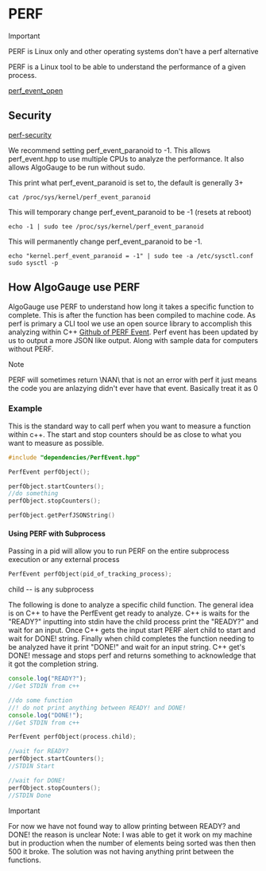 # PERF

> [!IMPORTANT]
> PERF is Linux only and other operating systems don't have a perf alternative

PERF is a Linux tool to be able to understand the performance of a given process.

[perf_event_open](https://man7.org/linux/man-pages/man2/perf_event_open.2.html#Arguments)

## Security

[perf-security](https://www.kernel.org/doc/html/latest/admin-guide/perf-security.html)

We recommend setting perf_event_paranoid to -1. This allows perf_event.hpp to use multiple CPUs to analyze the performance. It also allows AlgoGauge to be run without sudo.

This print what perf_event_paranoid is set to, the default is generally 3+

```shell
cat /proc/sys/kernel/perf_event_paranoid
```

This will temporary change perf_event_paranoid to be -1 (resets at reboot)

```shell
echo -1 | sudo tee /proc/sys/kernel/perf_event_paranoid 
```

This will permanently change perf_event_paranoid to be -1.

```shell
echo "kernel.perf_event_paranoid = -1" | sudo tee -a /etc/sysctl.conf
sudo sysctl -p
```

## How AlgoGauge use PERF

AlgoGauge use PERF to understand how long it takes a specific function to complete. This is after the function has been compiled to machine code. As perf is primary a CLI tool we use an open source library to accomplish this analyzing within C++ [Github of PERF Event](https://github.com/viktorleis/perfevent). Perf event has been updated by us to output a more JSON like output. Along with sample data for computers without PERF.

> [!NOTE]
> PERF will sometimes return \NAN\ that is not an error with perf it just means the code you are anlazying didn't ever have that event. 
> Basically treat it as 0

### Example

This is the standard way to call perf when you want to measure a function within c++. The start and stop counters should be as close to what you want to measure as possible.

```c++
#include "dependencies/PerfEvent.hpp"

PerfEvent perfObject();

perfObject.startCounters();
//do something
perfObject.stopCounters();

perfObject.getPerfJSONString()
```

#### Using PERF with Subprocess

Passing in a pid will allow you to run PERF on the entire subprocess execution or any external process

```c++
PerfEvent perfObject(pid_of_tracking_process);
```

child -- is any subprocess

The following is done to analyze a specific child function. The general idea is on C++ to have the PerfEvent get ready to analyze. C++ is waits for the "READY?"  inputting into stdin have the child process print the "READY?" and wait for an input. Once C++ gets the input start PERF alert child to start and wait for DONE! string. Finally when child completes the function needing to be analyzed have it print "DONE!" and wait for an input string. C++ get's DONE! message and stops perf and returns something to acknowledge that it got the completion string.

```js
console.log("READY?");
//Get STDIN from c++

//do some function
//! do not print anything between READY! and DONE!
console.log("DONE!");
//Get STDIN from c++
```

```c++
PerfEvent perfObject(process.child);

//wait for READY?
perfObject.startCounters();
//STDIN Start

//wait for DONE!
perfObject.stopCounters();
//STDIN Done
```

> [!IMPORTANT]
> For now we have not found way to allow printing between READY? and DONE! the reason is unclear
> Note: I was able to get it work on my machine but in production when the number of elements being sorted was then then 500 it broke.
> The solution was not having anything print between the functions.


